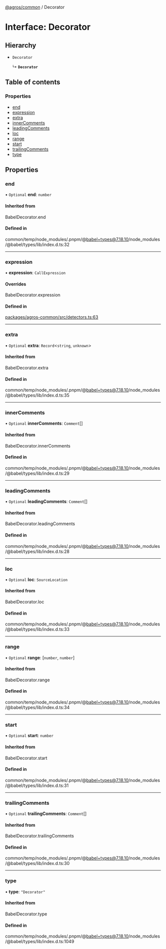 [@agros/common](../index.md) / Decorator

# Interface: Decorator

## Hierarchy

- `Decorator`

  ↳ **`Decorator`**

## Table of contents

### Properties

- [end](Decorator.md#end)
- [expression](Decorator.md#expression)
- [extra](Decorator.md#extra)
- [innerComments](Decorator.md#innercomments)
- [leadingComments](Decorator.md#leadingcomments)
- [loc](Decorator.md#loc)
- [range](Decorator.md#range)
- [start](Decorator.md#start)
- [trailingComments](Decorator.md#trailingcomments)
- [type](Decorator.md#type)

## Properties

### <a id="end" name="end"></a> end

• `Optional` **end**: `number`

#### Inherited from

BabelDecorator.end

#### Defined in

common/temp/node_modules/.pnpm/@babel+types@7.18.10/node_modules/@babel/types/lib/index.d.ts:32

___

### <a id="expression" name="expression"></a> expression

• **expression**: `CallExpression`

#### Overrides

BabelDecorator.expression

#### Defined in

[packages/agros-common/src/detectors.ts:63](https://github.com/agrosjs/agros/blob/308fc0e/packages/agros-common/src/detectors.ts#L63)

___

### <a id="extra" name="extra"></a> extra

• `Optional` **extra**: `Record`<`string`, `unknown`\>

#### Inherited from

BabelDecorator.extra

#### Defined in

common/temp/node_modules/.pnpm/@babel+types@7.18.10/node_modules/@babel/types/lib/index.d.ts:35

___

### <a id="innercomments" name="innercomments"></a> innerComments

• `Optional` **innerComments**: `Comment`[]

#### Inherited from

BabelDecorator.innerComments

#### Defined in

common/temp/node_modules/.pnpm/@babel+types@7.18.10/node_modules/@babel/types/lib/index.d.ts:29

___

### <a id="leadingcomments" name="leadingcomments"></a> leadingComments

• `Optional` **leadingComments**: `Comment`[]

#### Inherited from

BabelDecorator.leadingComments

#### Defined in

common/temp/node_modules/.pnpm/@babel+types@7.18.10/node_modules/@babel/types/lib/index.d.ts:28

___

### <a id="loc" name="loc"></a> loc

• `Optional` **loc**: `SourceLocation`

#### Inherited from

BabelDecorator.loc

#### Defined in

common/temp/node_modules/.pnpm/@babel+types@7.18.10/node_modules/@babel/types/lib/index.d.ts:33

___

### <a id="range" name="range"></a> range

• `Optional` **range**: [`number`, `number`]

#### Inherited from

BabelDecorator.range

#### Defined in

common/temp/node_modules/.pnpm/@babel+types@7.18.10/node_modules/@babel/types/lib/index.d.ts:34

___

### <a id="start" name="start"></a> start

• `Optional` **start**: `number`

#### Inherited from

BabelDecorator.start

#### Defined in

common/temp/node_modules/.pnpm/@babel+types@7.18.10/node_modules/@babel/types/lib/index.d.ts:31

___

### <a id="trailingcomments" name="trailingcomments"></a> trailingComments

• `Optional` **trailingComments**: `Comment`[]

#### Inherited from

BabelDecorator.trailingComments

#### Defined in

common/temp/node_modules/.pnpm/@babel+types@7.18.10/node_modules/@babel/types/lib/index.d.ts:30

___

### <a id="type" name="type"></a> type

• **type**: ``"Decorator"``

#### Inherited from

BabelDecorator.type

#### Defined in

common/temp/node_modules/.pnpm/@babel+types@7.18.10/node_modules/@babel/types/lib/index.d.ts:1049
